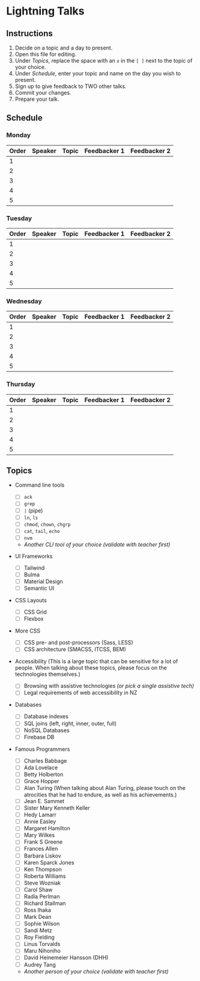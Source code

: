 # Lightning Talks

## Instructions

1. Decide on a topic and a day to present.
1. Open this file for editing.
1. Under _Topics_, replace the space with an `x` in the `[ ]` next to the topic of your choice.
1. Under _Schedule_, enter your topic and name on the day you wish to present.
1. Sign up to give feedback to TWO other talks.
1. Commit your changes.
1. Prepare your talk.


## Schedule

### Monday

| Order | Speaker        | Topic                                       | Feedbacker 1   | Feedbacker 2   |
| ----- | -------------- | ------------------------------------------- | -------------- | -------------- |
|   1   |                |                                             |                |                |
|   2   |                |                                             |                |                |
|   3   |                |                                             |                |                |
|   4   |                |                                             |                |                |
|   5   |                |                                             |                |                |

### Tuesday

| Order | Speaker        | Topic                                       | Feedbacker 1   | Feedbacker 2   |
| ----- | -------------- | ------------------------------------------- | -------------- | -------------- |
|   1   |                |                                             |                |                |
|   2   |                |                                             |                |                |
|   3   |                |                                             |                |                |
|   4   |                |                                             |                |                |
|   5   |                |                                             |                |                |

### Wednesday

| Order | Speaker        | Topic                                       | Feedbacker 1   | Feedbacker 2   |
| ----- | -------------- | ------------------------------------------- | -------------- | -------------- |
|   1   |                |                                             |                |                |
|   2   |                |                                             |                |                |
|   3   |                |                                             |                |                |
|   4   |                |                                             |                |                |
|   5   |                |                                             |                |                |

### Thursday

| Order | Speaker        | Topic                                       | Feedbacker 1   | Feedbacker 2   |
| ----- | -------------- | ------------------------------------------- | -------------- | -------------- |
|   1   |                |                                             |                |                |
|   2   |                |                                             |                |                |
|   3   |                |                                             |                |                |
|   4   |                |                                             |                |                |
|   5   |                |                                             |                |                |


## Topics

* Command line tools
  - [ ] `ack`
  - [ ] `grep`
  - [ ] `|` (pipe)
  - [ ] `ln`, `ls`
  - [ ] `chmod`, `chown`, `chgrp`
  - [ ] `cat`, `tail`, `echo`
  - [ ] `nvm`
  - _Another CLI tool of your choice (validate with teacher first)_

* UI Frameworks
  - [ ] Tailwind
  - [ ] Bulma
  - [ ] Material Design
  - [ ] Semantic UI

* CSS Layouts
  - [ ] CSS Grid
  - [ ] Flexbox

* More CSS
  - [ ] CSS pre- and post-processors (Sass, LESS)
  - [ ] CSS architecture (SMACSS, ITCSS, BEM)

* Accessibility (This is a large topic that can be sensitive for a lot of people. When talking about these topics, please focus on the technologies themselves.)
  - [ ] Browsing with assistive technologies _(or pick a single assistive tech)_
  - [ ] Legal requirements of web accessibility in NZ

* Databases
  - [ ] Database indexes
  - [ ] SQL joins (left, right, inner, outer, full)
  - [ ] NoSQL Databases
  - [ ] Firebase DB

* Famous Programmers
  - [ ] Charles Babbage
  - [ ] Ada Lovelace
  - [ ] Betty Holberton
  - [ ] Grace Hopper
  - [ ] Alan Turing (When talking about Alan Turing, please touch on the atrocities that he had to endure, as well as his achievements.)
  - [ ] Jean E. Sammet
  - [ ] Sister Mary Kenneth Keller
  - [ ] Hedy Lamarr
  - [ ] Annie Easley
  - [ ] Margaret Hamilton
  - [ ] Mary Wilkes
  - [ ] Frank S Greene
  - [ ] Frances Allen
  - [ ] Barbara Liskov
  - [ ] Karen Sparck Jones
  - [ ] Ken Thompson
  - [ ] Roberta Williams
  - [ ] Steve Wozniak
  - [ ] Carol Shaw
  - [ ] Radia Perlman
  - [ ] Richard Stallman
  - [ ] Ross Ihaka
  - [ ] Mark Dean
  - [ ] Sophie Wilson
  - [ ] Sandi Metz
  - [ ] Roy Fielding
  - [ ] Linus Torvalds
  - [ ] Maru Nihoniho
  - [ ] David Heinemeier Hansson (DHH)
  - [ ] Audrey Tang
  - _Another person of your choice (validate with teacher first)_
